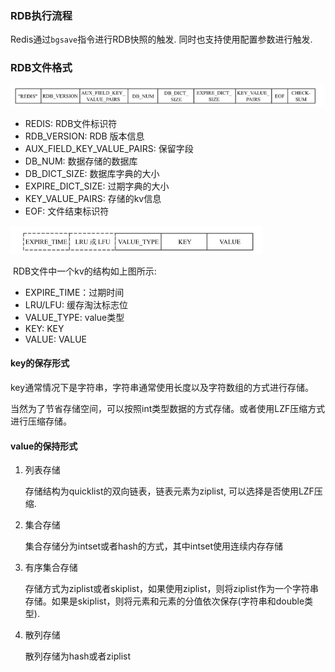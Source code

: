### RDB执行流程

Redis通过`bgsave`指令进行RDB快照的触发.  同时也支持使用配置参数进行触发.

### RDB文件格式

![](./img/RDB文件格式.png)

+ REDIS: RDB文件标识符
+ RDB_VERSION: RDB 版本信息
+ AUX_FIELD_KEY_VALUE_PAIRS: 保留字段
+ DB_NUM: 数据存储的数据库
+ DB_DICT_SIZE: 数据库字典的大小
+ EXPIRE_DICT_SIZE: 过期字典的大小
+ KEY_VALUE_PAIRS: 存储的kv信息
+ EOF: 文件结束标识符

<img src="./img/KV结构.png" style="zoom:60%;" />

​	RDB文件中一个kv的结构如上图所示:

+ EXPIRE_TIME：过期时间
+ LRU/LFU: 缓存淘汰标志位
+ VALUE_TYPE: value类型
+ KEY: KEY
+ VALUE: VALUE

#### key的保存形式

key通常情况下是字符串，字符串通常使用长度以及字符数组的方式进行存储。

当然为了节省存储空间，可以按照int类型数据的方式存储。或者使用LZF压缩方式进行压缩存储。

#### value的保持形式

1. 列表存储

   存储结构为quicklist的双向链表，链表元素为ziplist, 可以选择是否使用LZF压缩.

2. 集合存储

   集合存储分为intset或者hash的方式，其中intset使用连续内存存储

3. 有序集合存储

   存储方式为ziplist或者skiplist，如果使用ziplist，则将ziplist作为一个字符串存储。如果是skiplist，则将元素和元素的分值依次保存(字符串和double类型).

4. 散列存储

   散列存储为hash或者ziplist